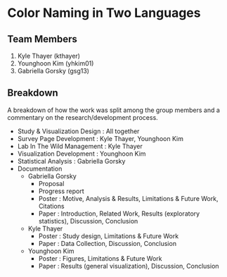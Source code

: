 Color Naming in Two Languages
===============

## Team Members

1. Kyle Thayer (kthayer)
2. Younghoon Kim (yhkim01)
3. Gabriella Gorsky (gsg13)

## Breakdown

A breakdown of how the work was split among the group members and a commentary on the research/development process. 


- Study & Visualization Design : All together
- Survey Page Development : Kyle Thayer, Younghoon Kim
- Lab In The Wild Management : Kyle Thayer
- Visualization Development : Younghoon Kim
- Statistical Analysis : Gabriella Gorsky
- Documentation
  - Gabriella Gorsky
    - Proposal
    - Progress report 
    - Poster : Motive, Analysis & Results, Limitations & Future Work, Citations
    - Paper : Introduction, Related Work, Results (exploratory statistics), Discussion, Conclusion
  - Kyle Thayer
    - Poster : Study design, Limitations & Future Work
    - Paper : Data Collection, Discussion, Conclusion
  - Younghoon Kim 
    - Poster : Figures, Limitations & Future Work
    - Paper : Results (general visualization), Discussion, Conclusion

